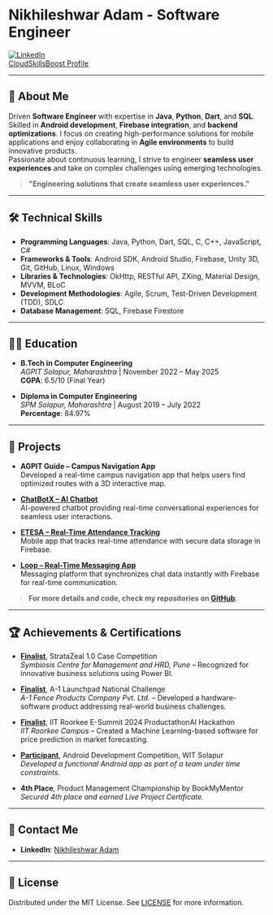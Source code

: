 # Nikhileshwar Adam - Software Engineer

[![LinkedIn](https://img.shields.io/badge/LinkedIn-Nikhileshwar%20Adam-blue)](https://www.linkedin.com/in/nikhileshwar-adam/)  
[CloudSkillsBoost Profile](https://www.cloudskillsboost.google/public_profiles/79a13a9b-031c-4e9e-bc2b-93ec856a3b3f)

---

## 📜 About Me
Driven **Software Engineer** with expertise in **Java**, **Python**, **Dart**, and **SQL**. Skilled in **Android development**, **Firebase integration**, and **backend optimizations**. I focus on creating high-performance solutions for mobile applications and enjoy collaborating in **Agile environments** to build innovative products.  
Passionate about continuous learning, I strive to engineer **seamless user experiences** and take on complex challenges using emerging technologies.

> **"Engineering solutions that create seamless user experiences."**

---

## 🛠️ Technical Skills
- **Programming Languages**: Java, Python, Dart, SQL, C, C++, JavaScript, C#
- **Frameworks & Tools**: Android SDK, Android Studio, Firebase, Unity 3D, Git, GitHub, Linux, Windows
- **Libraries & Technologies**: OkHttp, RESTful API, ZXing, Material Design, MVVM, BLoC
- **Development Methodologies**: Agile, Scrum, Test-Driven Development (TDD), SDLC
- **Database Management**: SQL, Firebase Firestore

---

## 🧑‍💻 Education
- **B.Tech in Computer Engineering**  
  *AGPIT Solapur, Maharashtra* | November 2022 – May 2025  
  **CGPA**: 6.5/10 (Final Year)

- **Diploma in Computer Engineering**  
  *SPM Solapur, Maharashtra* | August 2019 – July 2022  
  **Percentage**: 84.97%

---

## 📂 Projects
- **AGPIT Guide – Campus Navigation App**  
  Developed a real-time campus navigation app that helps users find optimized routes with a 3D interactive map.

- [**ChatBotX – AI Chatbot**](https://github.com/IJNikhil/fluttergemini)  
  AI-powered chatbot providing real-time conversational experiences for seamless user interactions.

- [**ETESA – Real-Time Attendance Tracking**](https://github.com/IJNikhil/ETESA)  
  Mobile app that tracks real-time attendance with secure data storage in Firebase.

- [**Loop – Real-Time Messaging App**](https://github.com/IJNikhil/Loop)  
  Messaging platform that synchronizes chat data instantly with Firebase for real-time communication.

> **For more details and code, check my repositories on [GitHub](https://github.com/IJNikhil).**

---

## 🏆 Achievements & Certifications
- **[Finalist](https://www.linkedin.com/posts/nikhileshwar-adam_stratazeal-competition-powerbi-activity-7002153192764289024-FJzJ)**, StrataZeal 1.0 Case Competition  
  *Symbiosis Centre for Management and HRD, Pune* – Recognized for innovative business solutions using Power BI.

- **[Finalist](https://www.linkedin.com/posts/nikhileshwar-adam_a1-launchpad-national-challenge-activity-7002539516851733504-WY2Y)**, A-1 Launchpad National Challenge  
  *A-1 Fence Products Company Pvt. Ltd.* – Developed a hardware-software product addressing real-world business challenges.

- **[Finalist](https://www.linkedin.com/posts/nikhileshwar-adam_iit-roorkee-e-summit-productathonai-activity-7003351672940711936-8muG)**, IIT Roorkee E-Summit 2024 ProductathonAI Hackathon  
  *IIT Roorkee Campus* – Created a Machine Learning-based software for price prediction in market forecasting.

- **[Participant](https://www.linkedin.com/posts/nikhileshwar-adam_android-development-competition-wit-solapur-activity-7002010736349878272-rcAm)**, Android Development Competition, WIT Solapur  
  *Developed a functional Android app as part of a team under time constraints.*

- **4th Place**, Product Management Championship by BookMyMentor  
  *Secured 4th place and earned Live Project Certificate.*

---

## 🔗 Contact Me
- **LinkedIn**: [Nikhileshwar Adam](https://www.linkedin.com/in/nikhileshwar-adam/)

---

## 📄 License
Distributed under the MIT License. See [LICENSE](LICENSE) for more information.
